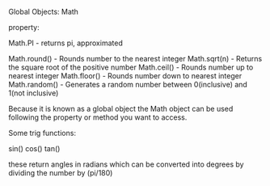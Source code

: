 Global Objects: Math

property:

Math.PI - returns pi, approximated

Math.round() - Rounds number to the nearest integer
Math.sqrt(n) - Returns the square root of the positive number
Math.ceil() - Rounds number up to nearest integer
Math.floor() - Rounds number down to nearest integer
Math.random() - Generates a random number between 0(inclusive) and 1(not inclusive)

Because it is known as a global object the Math object can be used following the
property or method you want to access.

Some trig functions:

sin()
cos()
tan()

these return angles in radians which can be converted into degrees by
dividing the number by (pi/180)
